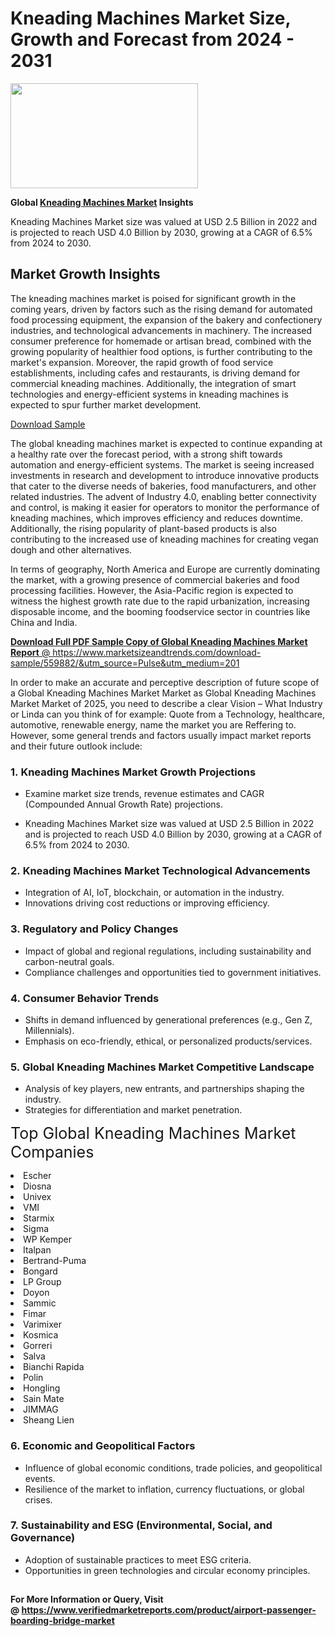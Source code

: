 <H1>Kneading Machines Market Size, Growth and Forecast from 2024 - 2031</H1><img class="aligncenter size-medium wp-image-584254" src="https://thirdeyenews.in/wp-content/uploads/2024/09/Global-Market-Research-300x168.jpeg" alt="" width="300" height="168" /><p><strong>Global&nbsp;<a href="https://www.marketsizeandtrends.com/download-sample/559882/&amp;utm_source=Pulse&amp;utm_medium=201">Kneading Machines Market</a> Insights</strong></p><p>Kneading Machines Market size was valued at USD 2.5 Billion in 2022 and is projected to reach USD 4.0 Billion by 2030, growing at a CAGR of 6.5% from 2024 to 2030.</p><p><h2>Market Growth Insights</h2> <p>The kneading machines market is poised for significant growth in the coming years, driven by factors such as the rising demand for automated food processing equipment, the expansion of the bakery and confectionery industries, and technological advancements in machinery. The increased consumer preference for homemade or artisan bread, combined with the growing popularity of healthier food options, is further contributing to the market's expansion. Moreover, the rapid growth of food service establishments, including cafes and restaurants, is driving demand for commercial kneading machines. Additionally, the integration of smart technologies and energy-efficient systems in kneading machines is expected to spur further market development.</p> <p><a href="#">Download Sample</a></p> <p>The global kneading machines market is expected to continue expanding at a healthy rate over the forecast period, with a strong shift towards automation and energy-efficient systems. The market is seeing increased investments in research and development to introduce innovative products that cater to the diverse needs of bakeries, food manufacturers, and other related industries. The advent of Industry 4.0, enabling better connectivity and control, is making it easier for operators to monitor the performance of kneading machines, which improves efficiency and reduces downtime. Additionally, the rising popularity of plant-based products is also contributing to the increased use of kneading machines for creating vegan dough and other alternatives.</p> <p>In terms of geography, North America and Europe are currently dominating the market, with a growing presence of commercial bakeries and food processing facilities. However, the Asia-Pacific region is expected to witness the highest growth rate due to the rapid urbanization, increasing disposable income, and the booming foodservice sector in countries like China and India.</p> <p><a href="#"></p><p><span class=""><strong>Download Full PDF Sample Copy of Global Kneading Machines Market Report</strong> @ <a href="https://www.marketsizeandtrends.com/download-sample/559882/&amp;utm_source=Pulse&amp;utm_medium=201" target="_blank">https://www.marketsizeandtrends.com/download-sample/559882/&amp;utm_source=Pulse&amp;utm_medium=201</a></span></p><p>In order to make an accurate and perceptive description of future scope of a Global&nbsp;Kneading Machines Market Market as Global&nbsp;Kneading Machines Market Market of 2025, you need to describe a clear Vision &ndash; What Industry or Linda can you think of for example: Quote from a Technology, healthcare, automotive, renewable energy, name the market you are Reffering to. However, some general trends and factors usually impact market reports and their future outlook include:</p><h3>1.&nbsp;<strong>Kneading Machines Market Growth Projections</strong></h3><ul><li>Examine market size trends, revenue estimates and CAGR (Compounded Annual Growth Rate) projections.</li><li><p>Kneading Machines Market size was valued at USD 2.5 Billion in 2022 and is projected to reach USD 4.0 Billion by 2030, growing at a CAGR of 6.5% from 2024 to 2030.</p></li></ul><h3>2.&nbsp;<strong>Kneading Machines Market Technological Advancements</strong></h3><ul><li>Integration of AI, IoT, blockchain, or automation in the industry.</li><li>Innovations driving cost reductions or improving efficiency.</li></ul><h3>3.&nbsp;<strong>Regulatory and Policy Changes</strong></h3><ul><li>Impact of global and regional regulations, including sustainability and carbon-neutral goals.</li><li>Compliance challenges and opportunities tied to government initiatives.</li></ul><h3>4.&nbsp;<strong>Consumer Behavior Trends</strong></h3><ul><li>Shifts in demand influenced by generational preferences (e.g., Gen Z, Millennials).</li><li>Emphasis on eco-friendly, ethical, or personalized products/services.</li></ul><h3>5.&nbsp;<strong>Global Kneading Machines Market Competitive Landscape</strong></h3><ul><li>Analysis of key players, new entrants, and partnerships shaping the industry.</li><li>Strategies for differentiation and market penetration.</li></ul><p data-pm-slice="1 1 []"><span style="color: inherit; font-family: inherit; font-size: 25px;">Top Global Kneading Machines Market Companies</span></p><div class="" data-test-id=""><p><li>Escher</li><li> Diosna</li><li> Univex</li><li> VMI</li><li> Starmix</li><li> Sigma</li><li> WP Kemper</li><li> Italpan</li><li> Bertrand-Puma</li><li> Bongard</li><li> LP Group</li><li> Doyon</li><li> Sammic</li><li> Fimar</li><li> Varimixer</li><li> Kosmica</li><li> Gorreri</li><li> Salva</li><li> Bianchi Rapida</li><li> Polin</li><li> Hongling</li><li> Sain Mate</li><li> JIMMAG</li><li> Sheang Lien</li></p></div><h3>6.&nbsp;<strong>Economic and Geopolitical Factors</strong></h3><ul><li>Influence of global economic conditions, trade policies, and geopolitical events.</li><li>Resilience of the market to inflation, currency fluctuations, or global crises.</li></ul><h3>7.&nbsp;<strong>Sustainability and ESG (Environmental, Social, and Governance)</strong></h3><ul><li>Adoption of sustainable practices to meet ESG criteria.</li><li>Opportunities in green technologies and circular economy principles.</li></ul><h2><strong style="font-size: 14px;">For More Information or Query, Visit @&nbsp;</strong><a style="background-color: #ffffff; font-size: 14px;" href="https://www.marketsizeandtrends.com/report/kneading-machines-market/" target="_blank">https://www.verifiedmarketreports.com/product/airport-passenger-boarding-bridge-market</a></h2>
